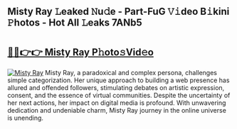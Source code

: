 ## Misty Ray 𝙻eaked 𝙽u𝚍e - Part-FuG 𝚅𝚒deo B𝚒kini 𝙿hotos - Hot All 𝙻eaks 7ANb5

# <h2><a href="http://ld3918x.urlbe.top/?page=Misty+Ray">🔗🔗👉👉 Misty Ray P𝚑oto𝚜Vid𝚎o</a></h2>

[![Misty Ray](https://i.imgur.com/eBuTRDB.gif)](http://ld3918x.urlbe.top/?page=Misty+Ray)
Misty Ray, a paradoxical and complex persona, challenges simple categorization. Her unique approach to building a web presence has allured and offended followers, stimulating debates on artistic expression, consent, and the essence of virtual communities. Despite the uncertainty of her next actions, her impact on digital media is profound. With unwavering dedication and undeniable charm, Misty Ray journey in the online universe is unending.
